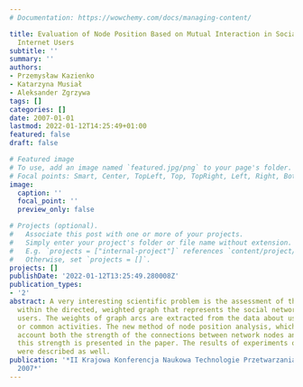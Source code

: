 ```yaml
---
# Documentation: https://wowchemy.com/docs/managing-content/

title: Evaluation of Node Position Based on Mutual Interaction in Social Network of
  Internet Users
subtitle: ''
summary: ''
authors:
- Przemysław Kazienko
- Katarzyna Musiał
- Aleksander Zgrzywa
tags: []
categories: []
date: 2007-01-01
lastmod: 2022-01-12T14:25:49+01:00
featured: false
draft: false

# Featured image
# To use, add an image named `featured.jpg/png` to your page's folder.
# Focal points: Smart, Center, TopLeft, Top, TopRight, Left, Right, BottomLeft, Bottom, BottomRight.
image:
  caption: ''
  focal_point: ''
  preview_only: false

# Projects (optional).
#   Associate this post with one or more of your projects.
#   Simply enter your project's folder or file name without extension.
#   E.g. `projects = ["internal-project"]` references `content/project/deep-learning/index.md`.
#   Otherwise, set `projects = []`.
projects: []
publishDate: '2022-01-12T13:25:49.280008Z'
publication_types:
- '2'
abstract: A very interesting scientific problem is the assessment of the node position
  within the directed, weighted graph that represents the social network of Internet
  users. The weights of graph arcs are extracted from the data about user mutual communication
  or common activities. The new method of node position analysis, which takes into
  account both the strength of the connections between network nodes and dynamic of
  this strength is presented in the paper. The results of experiments on email dataset
  were described as well.
publication: '*II Krajowa Konferencja Naukowa Technologie Przetwarzania Danych, TPD
  2007*'
---
```

